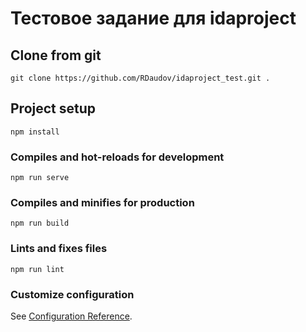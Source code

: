 # Тестовое задание для idaproject

## Clone from git
```
git clone https://github.com/RDaudov/idaproject_test.git .
```

## Project setup
```
npm install
```

### Compiles and hot-reloads for development
```
npm run serve
```

### Compiles and minifies for production
```
npm run build
```

### Lints and fixes files
```
npm run lint
```

### Customize configuration
See [Configuration Reference](https://cli.vuejs.org/config/).
